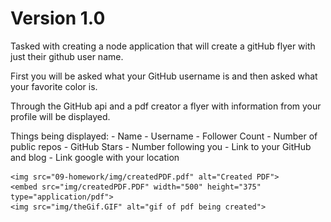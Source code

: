 # Version 1.0


Tasked with creating a node application that will create a gitHub flyer with just their github user name. 

First you will be asked what your GitHub username is and then asked what your favorite color is. 

Through the GitHub api and a pdf creator a flyer with information from your profile will be displayed.

Things being displayed:
    - Name
    - Username
    - Follower Count
    - Number of public repos
    - GitHub Stars
    - Number following you
    - Link to your GitHub and blog
    - Link google with your location

    <img src="09-homework/img/createdPDF.pdf" alt="Created PDF">
    <embed src="img/createdPDF.PDF" width="500" height="375"  type="application/pdf">
    <img src="img/theGif.GIF" alt="gif of pdf being created">

